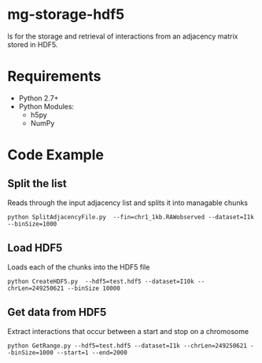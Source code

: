 # mg-storage-hdf5

ls for the storage and retrieval of interactions from an adjacency matrix stored in HDF5.

# Requirements
- Python 2.7+
- Python Modules:
  - h5py
  - NumPy

# Code Example
## Split the list
Reads through the input adjacency list and splits it into managable chunks

```
python SplitAdjacencyFile.py  --fin=chr1_1kb.RAWobserved --dataset=I1k --binSize=1000
```

## Load HDF5
Loads each of the chunks into the HDF5 file

```
python CreateHDF5.py  --hdf5=test.hdf5 --dataset=I10k --chrLen=249250621 --binSize 10000
```

## Get data from HDF5
Extract interactions that occur between a start and stop on a chromosome

```
python GetRange.py --hdf5=test.hdf5 --dataset=I1k --chrLen=249250621 --binSize=1000 --start=1 --end=2000
```
